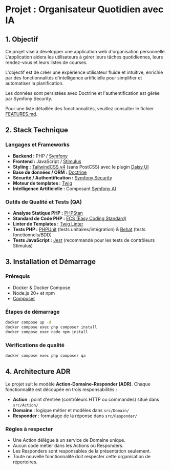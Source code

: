 # Projet : Organisateur Quotidien avec IA

## 1. Objectif

Ce projet vise à développer une application web d'organisation personnelle. L'application aidera les utilisateurs à gérer leurs tâches quotidiennes, leurs rendez-vous et leurs listes de courses.

L'objectif est de créer une expérience utilisateur fluide et intuitive, enrichie par des fonctionnalités d'intelligence artificielle pour simplifier et automatiser la planification.

Les données sont persistées avec Doctrine et l'authentification est gérée par Symfony Security.

Pour une liste détaillée des fonctionnalités, veuillez consulter le fichier [FEATURES.md](./FEATURES.md).

## 2. Stack Technique

### Langages et Frameworks
- **Backend :** PHP / [Symfony](https://symfony.com/)
- **Frontend :** JavaScript / [Stimulus](https://stimulus.hotwired.dev/)
- **Styling :** [TailwindCSS v4](https://tailwindcss.com/) (sans PostCSS) avec le plugin [Daisy UI](https://daisyui.com/)
- **Base de données / ORM :** [Doctrine](https://www.doctrine-project.org/)
- **Sécurité / Authentification :** [Symfony Security](https://symfony.com/doc/current/security.html)
- **Moteur de templates :** [Twig](https://twig.symfony.com/)
- **Intelligence Artificielle :** Composant [Symfony AI](https://symfony.com/ai)

### Outils de Qualité et Tests (QA)
- **Analyse Statique PHP :** [PHPStan](https://phpstan.org/)
- **Standard de Code PHP :** [ECS (Easy Coding Standard)](https://github.com/symplify/easy-coding-standard)
- **Linter de Templates :** [Twig Linter](https://symfony.com/doc/current/templates.html#linting-templates)
- **Tests PHP :** [PHPUnit](https://phpunit.de/) (tests unitaires/intégration) & [Behat](https://behat.org/) (tests fonctionnels/BDD)
- **Tests JavaScript :** [Jest](https://jestjs.io/) (recommandé pour les tests de contrôleurs Stimulus)

## 3. Installation et Démarrage

### Prérequis
- Docker & Docker Compose
- Node.js 20+ et npm
- [Composer](https://getcomposer.org/)

### Étapes de démarrage

```bash
docker compose up -d
docker compose exec php composer install
docker compose exec node npm install
```

### Vérifications de qualité

```bash
docker compose exec php composer qa
```


## 4. Architecture ADR

Le projet suit le modèle **Action-Domaine-Responder (ADR)**. Chaque fonctionnalité est découpée en trois responsabilités :

- **Action** : point d'entrée (contrôleurs HTTP ou commandes) situé dans `src/Action/`
- **Domaine** : logique métier et modèles dans `src/Domain/`
- **Responder** : formatage de la réponse dans `src/Responder/`

### Règles à respecter

- Une Action délègue à un service de Domaine unique.
- Aucun code métier dans les Actions ou Responders.
- Les Responders sont responsables de la présentation seulement.
- Toute nouvelle fonctionnalité doit respecter cette organisation de répertoires.
